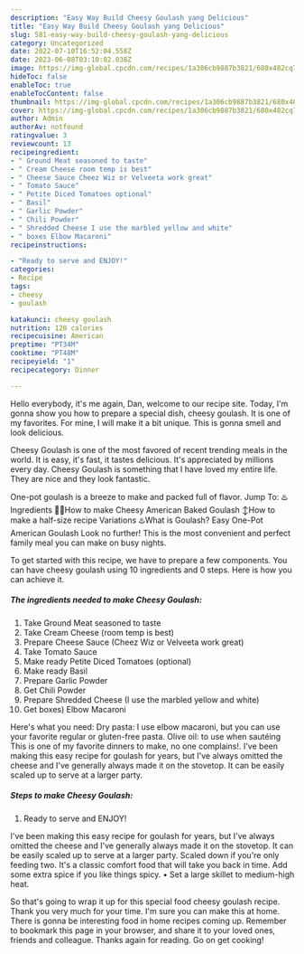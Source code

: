 ```yaml
---
description: "Easy Way Build Cheesy Goulash yang Delicious"
title: "Easy Way Build Cheesy Goulash yang Delicious"
slug: 581-easy-way-build-cheesy-goulash-yang-delicious
category: Uncategorized
date: 2022-07-10T16:52:04.558Z
date: 2023-06-08T03:10:02.038Z
image: https://img-global.cpcdn.com/recipes/1a306cb9887b3821/680x482cq70/cheesy-goulash-recipe-main-photo.jpg
hideToc: false
enableToc: true
enableTocContent: false
thumbnail: https://img-global.cpcdn.com/recipes/1a306cb9887b3821/680x482cq70/cheesy-goulash-recipe-main-photo.jpg
cover: https://img-global.cpcdn.com/recipes/1a306cb9887b3821/680x482cq70/cheesy-goulash-recipe-main-photo.jpg
author: Admin
authorAv: notfound
ratingvalue: 3
reviewcount: 13
recipeingredient:
- " Ground Meat seasoned to taste"
- " Cream Cheese room temp is best"
- " Cheese Sauce Cheez Wiz or Velveeta work great"
- " Tomato Sauce"
- " Petite Diced Tomatoes optional"
- " Basil"
- " Garlic Powder"
- " Chili Powder"
- " Shredded Cheese I use the marbled yellow and white"
- " boxes Elbow Macaroni"
recipeinstructions:

- "Ready to serve and ENJOY!"
categories:
- Recipe
tags:
- cheesy
- goulash

katakunci: cheesy goulash 
nutrition: 128 calories
recipecuisine: American
preptime: "PT34M"
cooktime: "PT48M"
recipeyield: "1"
recipecategory: Dinner

---
```



Hello everybody, it's me again, Dan, welcome to our recipe site. Today, I'm gonna show you how to prepare a special dish, cheesy goulash. It is one of my favorites. For mine, I will make it a bit unique. This is gonna smell and look delicious.

Cheesy Goulash is one of the most favored of recent trending meals in the world. It is easy, it's fast, it tastes delicious. It's appreciated by millions every day. Cheesy Goulash is something that I have loved my entire life. They are nice and they look fantastic.

One-pot goulash is a breeze to make and packed full of flavor. Jump To: ♨️Ingredients 👨‍🍳How to make Cheesy American Baked Goulash ↕️How to make a half-size recipe Variations ♨️What is Goulash? Easy One-Pot American Goulash Look no further! This is the most convenient and perfect family meal you can make on busy nights.


To get started with this recipe, we have to prepare a few components. You can have cheesy goulash using 10 ingredients and 0 steps. Here is how you can achieve it.

<!--inarticleads1-->

##### The ingredients needed to make Cheesy Goulash:

1. Take  Ground Meat seasoned to taste
1. Take  Cream Cheese (room temp is best)
1. Prepare  Cheese Sauce (Cheez Wiz or Velveeta work great)
1. Take  Tomato Sauce
1. Make ready  Petite Diced Tomatoes (optional)
1. Make ready  Basil
1. Prepare  Garlic Powder
1. Get  Chili Powder
1. Prepare  Shredded Cheese (I use the marbled yellow and white)
1. Get  boxes) Elbow Macaroni


Here&#39;s what you need: Dry pasta: I use elbow macaroni, but you can use your favorite regular or gluten-free pasta. Olive oil: to use when sautéing This is one of my favorite dinners to make, no one complains!. I&#39;ve been making this easy recipe for goulash for years, but I&#39;ve always omitted the cheese and I&#39;ve generally always made it on the stovetop. It can be easily scaled up to serve at a larger party. 

<!--inarticleads2-->

##### Steps to make Cheesy Goulash:


1. Ready to serve and ENJOY!

I&#39;ve been making this easy recipe for goulash for years, but I&#39;ve always omitted the cheese and I&#39;ve generally always made it on the stovetop. It can be easily scaled up to serve at a larger party. Scaled down if you&#39;re only feeding two. It&#39;s a classic comfort food that will take you back in time. Add some extra spice if you like things spicy. • Set a large skillet to medium-high heat. 

So that's going to wrap it up for this special food cheesy goulash recipe. Thank you very much for your time. I'm sure you can make this at home. There is gonna be interesting food in home recipes coming up. Remember to bookmark this page in your browser, and share it to your loved ones, friends and colleague. Thanks again for reading. Go on get cooking!
